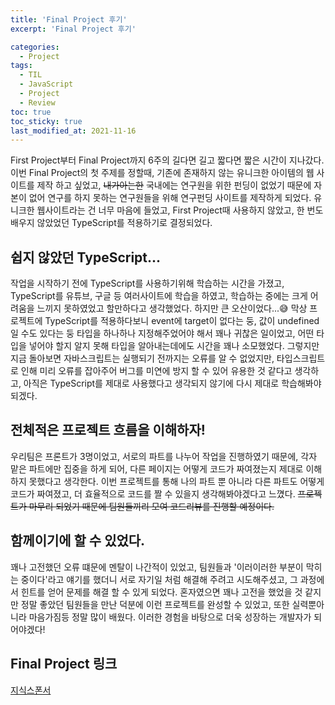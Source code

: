 ```yaml
---
title: 'Final Project 후기'
excerpt: 'Final Project 후기'

categories:
  - Project
tags:
  - TIL
  - JavaScript
  - Project
  - Review
toc: true
toc_sticky: true
last_modified_at: 2021-11-16
---
```


First Project부터 Final Project까지 6주의 길다면 길고 짧다면 짧은 시간이 지나갔다.
이번 Final Project의 첫 주제를 정할때, 기존에 존재하지 않는 유니크한 아이템의 웹 사이트를 제작 하고 싶었고, ~~내가아는한~~ 국내에는 연구원을 위한 펀딩이 없었기 때문에 자본이 없어 연구를 하지 못하는 연구원들을 위해 연구펀딩 사이트를 제작하게 되었다.
유니크한 웹사이트라는 건 너무 마음에 들었고, First Project때 사용하지 않았고, 한 번도 배우지 않았었던 TypeScript를 적용하기로 결정되었다.

## 쉽지 않았던 TypeScript...

작업을 시작하기 전에 TypeScript를 사용하기위해 학습하는 시간을 가졌고, TypeScript를 유튜브, 구글 등 여러사이트에 학습을 하였고, 학습하는 중에는 크게 어려움을 느끼지 못하였었고 할만하다고 생각했었다.
하지만 큰 오산이었다...😅
막상 프로젝트에 TypeScript를 적용하다보니 event에 target이 없다는 둥, 값이 undefined일 수도 있다는 둥 타입을 하나하나 지정해주었어야 해서 꽤나 귀찮은 일이었고, 어떤 타입을 넣어야 할지 알지 못해 타입을 알아내는데에도 시간을 꽤나 소모했었다.
그렇지만 지금 돌아보면 자바스크립트는 실행되기 전까지는 오류를 알 수 없었지만, 타입스크립트로 인해 미리 오류를 잡아주어 버그를 미연에 방지 할 수 있어 유용한 것 같다고 생각하고, 아직은 TypeScript를 제대로 사용했다고 생각되지 않기에 다시 제대로 학습해봐야 되겠다.

## 전체적은 프로젝트 흐름을 이해하자!

우리팀은 프론트가 3명이었고, 서로의 파트를 나누어 작업을 진행하였기 때문에, 각자 맡은 파트에만 집중을 하게 되어, 다른 페이지는 어떻게 코드가 짜여졌는지 제대로 이해하지 못했다고 생각한다. 이번 프로젝트를 통해 나의 파트 뿐 아니라 다른 파트도 어떻게 코드가 짜여졌고, 더 효율적으로 코드를 짤 수 있을지 생각해봐야겠다고 느꼈다.
~~프로젝트가 마무리 되었기 때문에 팀원들끼리 모여 코드리뷰를 진행할 예정이다.~~

## 함께이기에 할 수 있었다.

꽤나 고전했던 오류 떄문에 멘탈이 나간적이 있었고, 팀원들과 '이러이러한 부분이 막히는 중이다'라고 얘기를 했더니 서로 자기일 처럼 해결해 주려고 시도해주셨고, 그 과정에서 힌트를 얻어 문제를 해결 할 수 있게 되었다.
혼자였으면 꽤나 고전을 했었을 것 같지만 정말 좋았던 팀원들을 만난 덕분에 이런 프로젝트를 완성할 수 있었고, 또한 실력뿐아니라 마음가짐등 정말 많이 배웠다.
이러한 경험을 바탕으로 더욱 성장하는 개발자가 되어야겠다!

## Final Project 링크

[지식스폰서](https://jisiksponsor.com/)
